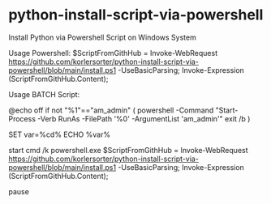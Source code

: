 # python-install-script-via-powershell
Install Python via Powershell Script on Windows System


Usage Powershell:
$ScriptFromGithHub = Invoke-WebRequest https://github.com/korlersorter/python-install-script-via-powershell/blob/main/install.ps1 -UseBasicParsing; Invoke-Expression $($ScriptFromGithHub.Content);


Usage BATCH Script:

@echo off
if not "%1"=="am_admin" (
    powershell -Command "Start-Process -Verb RunAs -FilePath '%0' -ArgumentList 'am_admin'"
    exit /b
)

SET var=%cd%
ECHO %var%

start cmd /k powershell.exe $ScriptFromGithHub = Invoke-WebRequest https://github.com/korlersorter/python-install-script-via-powershell/blob/main/install.ps1 -UseBasicParsing; Invoke-Expression $($ScriptFromGithHub.Content);

pause



